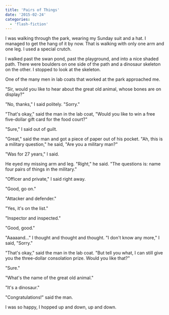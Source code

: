 ```yaml
---
title: 'Pairs of Things'
date: '2015-02-24'
categories:
  - 'flash-fiction'
---
```


I was walking through the park, wearing my Sunday suit and a hat. I managed to
get the hang of it by now. That is walking with only one arm and one leg. I used
a special crutch.

<!-- truncate -->

I walked past the swan pond, past the playground, and into a nice shaded path.
There were boulders on one side of the path and a dinosaur skeleton on the
other. I stopped to look at the skeleton.

One of the many men in lab coats that worked at the park approached me.

"Sir, would you like to hear about the great old animal, whose bones are on
display?"

"No, thanks," I said politely. "Sorry."

"That's okay," said the man in the lab coat, "Would you like to win a free
five-dollar gift card for the food court?"

"Sure," I said out of guilt.

"Great," said the man and got a piece of paper out of his pocket. "Ah, this is a
military question," he said, "Are you a military man?"

"Was for 27 years," I said.

He eyed my missing arm and leg. "Right," he said. "The questions is: name four
pairs of things in the military."

"Officer and private," I said right away.

"Good, go on."

"Attacker and defender."

"Yes, it's on the list."

"Inspector and inspected."

"Good, good."

"Aaaaand..." I thought and thought and thought. "I don't know any more," I said,
"Sorry."

"That's okay," said the man in the lab coat. "But tell you what, I can still
give you the three-dollar consolation prize. Would you like that?"

"Sure."

"What's the name of the great old animal."

"It's a dinosaur."

"Congratulations!" said the man.

I was so happy, I hopped up and down, up and down.
